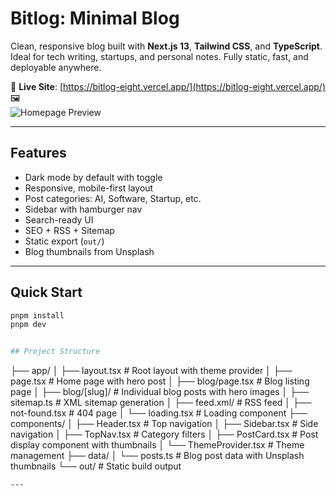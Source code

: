 
# Bitlog: Minimal Blog

Clean, responsive blog built with **Next.js 13**, **Tailwind CSS**, and **TypeScript**. Ideal for tech writing, startups, and personal notes. Fully static, fast, and deployable anywhere.

🔗 **Live Site**: [https://bitlog-eight.vercel.app/](https://bitlog-eight.vercel.app/)  
🖼️  
![Homepage Preview](<img width="1911" height="993" alt="image" src="https://github.com/user-attachments/assets/c4771118-109a-40b2-88fd-d9ebcc8c4450" />
)

---

## Features

- Dark mode by default with toggle  
- Responsive, mobile-first layout  
- Post categories: AI, Software, Startup, etc.  
- Sidebar with hamburger nav  
- Search-ready UI  
- SEO + RSS + Sitemap  
- Static export (`out/`)  
- Blog thumbnails from Unsplash  

---

## Quick Start

```bash
pnpm install
pnpm dev


## Project Structure

```
├── app/
│   ├── layout.tsx      # Root layout with theme provider
│   ├── page.tsx        # Home page with hero post
│   ├── blog/page.tsx   # Blog listing page
│   ├── blog/[slug]/    # Individual blog posts with hero images
│   ├── sitemap.ts      # XML sitemap generation
│   ├── feed.xml/       # RSS feed
│   ├── not-found.tsx   # 404 page
│   └── loading.tsx     # Loading component
├── components/
│   ├── Header.tsx      # Top navigation
│   ├── Sidebar.tsx     # Side navigation
│   ├── TopNav.tsx      # Category filters
│   ├── PostCard.tsx    # Post display component with thumbnails
│   └── ThemeProvider.tsx # Theme management
├── data/
│   └── posts.ts        # Blog post data with Unsplash thumbnails
└── out/                # Static build output
```
---
